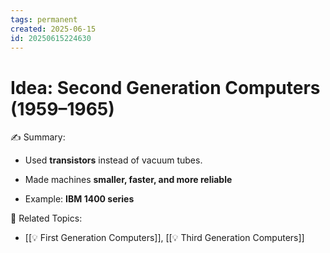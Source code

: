 ```yaml
---
tags: permanent
created: 2025-06-15
id: 20250615224630
---
```


# Idea: Second Generation Computers (1959–1965)

✍ Summary:
- Used **transistors** instead of vacuum tubes.

- Made machines **smaller, faster, and more reliable**
    
- Example: **IBM 1400 series**


👀 Related Topics:
- [[💡 First Generation Computers]], [[💡 Third Generation Computers]]